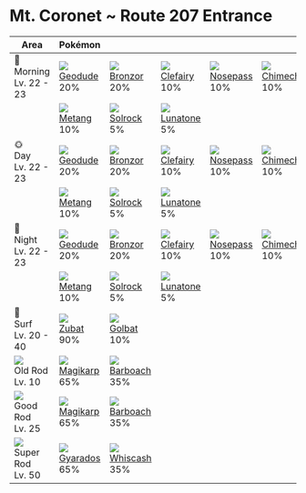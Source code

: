 # Mt. Coronet ~ Route 207 Entrance

Area                                  | Pokémon                         | &nbsp;                          | &nbsp;                          | &nbsp;                          | &nbsp;                          | &nbsp;                        | 
---                                   | ---                             | ---                             | ---                             | ---                             | ---                             | ---                           | 
🌅<br>Morning<br>Lv. 22 - 23           | ![][074]<br> [Geodude]<br> 20%  | ![][436]<br> [Bronzor]<br> 20%  | ![][035]<br> [Clefairy]<br> 10% | ![][299]<br> [Nosepass]<br> 10% | ![][358]<br> [Chimecho]<br> 10% | ![][042]<br> [Golbat]<br> 10% | 
&nbsp;                                | ![][375]<br> [Metang]<br> 10%   | ![][338]<br> [Solrock]<br> 5%   | ![][337]<br> [Lunatone]<br> 5%  | &nbsp;                          | &nbsp;                          | &nbsp;                        | 
🌞<br>Day<br>Lv. 22 - 23               | ![][074]<br> [Geodude]<br> 20%  | ![][436]<br> [Bronzor]<br> 20%  | ![][035]<br> [Clefairy]<br> 10% | ![][299]<br> [Nosepass]<br> 10% | ![][358]<br> [Chimecho]<br> 10% | ![][042]<br> [Golbat]<br> 10% | 
&nbsp;                                | ![][375]<br> [Metang]<br> 10%   | ![][338]<br> [Solrock]<br> 5%   | ![][337]<br> [Lunatone]<br> 5%  | &nbsp;                          | &nbsp;                          | &nbsp;                        | 
🌙<br>Night<br>Lv. 22 - 23             | ![][074]<br> [Geodude]<br> 20%  | ![][436]<br> [Bronzor]<br> 20%  | ![][035]<br> [Clefairy]<br> 10% | ![][299]<br> [Nosepass]<br> 10% | ![][358]<br> [Chimecho]<br> 10% | ![][042]<br> [Golbat]<br> 10% | 
&nbsp;                                | ![][375]<br> [Metang]<br> 10%   | ![][338]<br> [Solrock]<br> 5%   | ![][337]<br> [Lunatone]<br> 5%  | &nbsp;                          | &nbsp;                          | &nbsp;                        | 
🌊<br> Surf<br>Lv. 20 - 40             | ![][041]<br> [Zubat]<br> 90%    | ![][042]<br> [Golbat]<br> 10%   | &nbsp;                          | &nbsp;                          | &nbsp;                          | &nbsp;                        | 
![][old-rod]<br>Old Rod<br>Lv. 10     | ![][129]<br> [Magikarp]<br> 65% | ![][339]<br> [Barboach]<br> 35% | &nbsp;                          | &nbsp;                          | &nbsp;                          | &nbsp;                        | 
![][good-rod]<br>Good Rod<br>Lv. 25   | ![][129]<br> [Magikarp]<br> 65% | ![][339]<br> [Barboach]<br> 35% | &nbsp;                          | &nbsp;                          | &nbsp;                          | &nbsp;                        | 
![][super-rod]<br>Super Rod<br>Lv. 50 | ![][130]<br> [Gyarados]<br> 65% | ![][340]<br> [Whiscash]<br> 35% | &nbsp;                          | &nbsp;                          | &nbsp;                          | &nbsp;                        | 

[Clefairy]: ../../pokemon_changes/035/
[Zubat]: ../../pokemon_changes/041/
[Golbat]: ../../pokemon_changes/042/
[Geodude]: ../../pokemon_changes/074/
[Magikarp]: ../../pokemon_changes/129/
[Gyarados]: ../../pokemon_changes/130/
[Nosepass]: ../../pokemon_changes/299/
[Lunatone]: ../../pokemon_changes/337/
[Solrock]: ../../pokemon_changes/338/
[Barboach]: ../../pokemon_changes/339/
[Whiscash]: ../../pokemon_changes/340/
[Chimecho]: ../../pokemon_changes/358/
[Metang]: ../../pokemon_changes/375/
[Bronzor]: ../../pokemon_changes/436/
[good-rod]: ../img/items/good-rod.png
[old-rod]: ../img/items/old-rod.png
[super-rod]: ../img/items/super-rod.png
[035]: ../img/pokemon/035.png
[041]: ../img/pokemon/041.png
[042]: ../img/pokemon/042.png
[074]: ../img/pokemon/074.png
[129]: ../img/pokemon/129.png
[130]: ../img/pokemon/130.png
[299]: ../img/pokemon/299.png
[337]: ../img/pokemon/337.png
[338]: ../img/pokemon/338.png
[339]: ../img/pokemon/339.png
[340]: ../img/pokemon/340.png
[358]: ../img/pokemon/358.png
[375]: ../img/pokemon/375.png
[436]: ../img/pokemon/436.png
